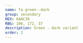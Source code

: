 ```yaml
---
name: fa-green--dark
group: secondary
HEX: 6AAC39
RBG: 106, 172, 57
description: Green - dark variant
order: 2
---
```

